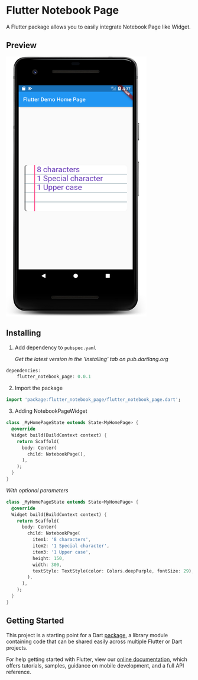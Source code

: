 # Flutter Notebook Page

A Flutter package allows you to easily integrate Notebook Page like Widget.

## Preview
<img src="https://github.com/pinkeshdarji/flutter_notebook_page/blob/master/preview/preview.png" height="700" width="380" alt="Screenshot"/>

## Installing

1.  Add dependency to `pubspec.yaml`

    *Get the latest version in the 'Installing' tab on pub.dartlang.org*

```dart
dependencies:
    flutter_notebook_page: 0.0.1
```

2.  Import the package
```dart
import 'package:flutter_notebook_page/flutter_notebook_page.dart';
```

3.  Adding NotebookPageWidget

```dart
class _MyHomePageState extends State<MyHomePage> {
  @override
  Widget build(BuildContext context) {
    return Scaffold(
      body: Center(
        child: NotebookPage(),
      ),
    );
  }
}
```

*With optional parameters*

```dart
class _MyHomePageState extends State<MyHomePage> {
  @override
  Widget build(BuildContext context) {
    return Scaffold(
      body: Center(
        child: NotebookPage(
          item1: '8 characters',
          item2: '1 Special character',
          item3: '1 Upper case',
          height: 150,
          width: 300,
          textStyle: TextStyle(color: Colors.deepPurple, fontSize: 29),
        ),
      ),
    );
  }
}
```

## Getting Started

This project is a starting point for a Dart
[package](https://flutter.dev/developing-packages/),
a library module containing code that can be shared easily across
multiple Flutter or Dart projects.

For help getting started with Flutter, view our
[online documentation](https://flutter.dev/docs), which offers tutorials,
samples, guidance on mobile development, and a full API reference.
